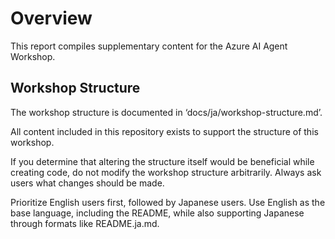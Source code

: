 # Overview

This report compiles supplementary content for the Azure AI Agent Workshop.

## Workshop Structure

The workshop structure is documented in ‘docs/ja/workshop-structure.md’.

All content included in this repository exists to support the structure of this workshop.

If you determine that altering the structure itself would be beneficial while creating code, do not modify the workshop structure arbitrarily. Always ask users what changes should be made.

Prioritize English users first, followed by Japanese users. Use English as the base language, including the README, while also supporting Japanese through formats like README.ja.md.